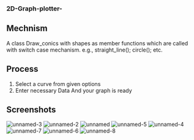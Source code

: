 ### 2D-Graph-plotter-
## Mechnism
A class Draw_conics with shapes as member functions which are called with switch case mechanism.
e.g.,
straight_line();
circle();  etc.
## Process
1) Select a curve from given options
2) Enter necessary Data
And your graph is ready
## Screenshots
![unnamed-3](https://user-images.githubusercontent.com/41751718/55095746-aacc7a80-50de-11e9-98b9-a3680eae044c.png)
![unnamed-2](https://user-images.githubusercontent.com/41751718/55095745-aacc7a80-50de-11e9-85a4-83612f34cf06.png)
![unnamed](https://user-images.githubusercontent.com/41751718/55095747-ab651100-50de-11e9-80a3-5f5596395f28.png)
![unnamed-5](https://user-images.githubusercontent.com/41751718/55095750-abfda780-50de-11e9-8f55-110121b8e67b.png)
![unnamed-4](https://user-images.githubusercontent.com/41751718/55095749-abfda780-50de-11e9-9306-1adac05bdd20.png)
![unnamed-7](https://user-images.githubusercontent.com/41751718/55095752-ac963e00-50de-11e9-8149-dbcd95b764f9.png)
![unnamed-6](https://user-images.githubusercontent.com/41751718/55095751-ac963e00-50de-11e9-8f5d-b261931ef206.png)
![unnamed-8](https://user-images.githubusercontent.com/41751718/55095754-ad2ed480-50de-11e9-8439-febff5101320.png)
